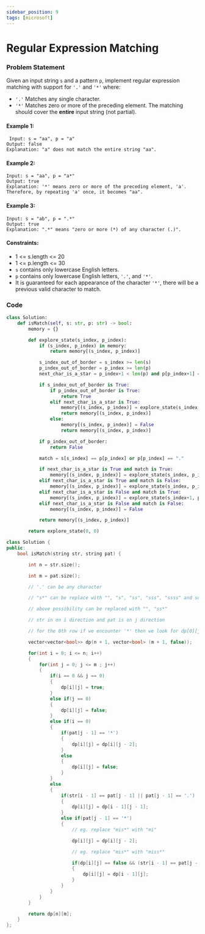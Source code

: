 ```yaml
---
sidebar_position: 9
tags: [microsoft]
---
```


# Regular Expression Matching

### Problem Statement

Given an input string `s` and a pattern `p`, implement regular expression matching with support for `'.'` and `'*'` where:

- `'.'` Matches any single character.​​​​
- `'*'` Matches zero or more of the preceding element.
  The matching should cover the **entire** input string (not partial).

#### Example 1:

```
 Input: s = "aa", p = "a"
Output: false
Explanation: "a" does not match the entire string "aa".
```

#### Example 2:

```
Input: s = "aa", p = "a*"
Output: true
Explanation: '*' means zero or more of the preceding element, 'a'. Therefore, by repeating 'a' once, it becomes "aa".
```

#### Example 3:

```
Input: s = "ab", p = ".*"
Output: true
Explanation: ".*" means "zero or more (*) of any character (.)".
```

#### Constraints:

- 1 <= s.length <= 20
- 1 <= p.length <= 30
- `s` contains only lowercase English letters.
- `p` contains only lowercase English letters, `'.'`, and `'*'`.
- It is guaranteed for each appearance of the character `'*'`, there will be a previous valid character to match.

### Code

```python title="Python Code"
class Solution:
    def isMatch(self, s: str, p: str) -> bool:
        memory = {}

        def explore_state(s_index, p_index):
            if (s_index, p_index) in memory:
                return memory[(s_index, p_index)]

            s_index_out_of_border = s_index >= len(s)
            p_index_out_of_border = p_index >= len(p)
            next_char_is_a_star = p_index+1 < len(p) and p[p_index+1] == "*"

            if s_index_out_of_border is True:
                if p_index_out_of_border is True:
                    return True
                elif next_char_is_a_star is True:
                    memory[(s_index, p_index)] = explore_state(s_index, p_index+2)
                    return memory[(s_index, p_index)]
                else:
                    memory[(s_index, p_index)] = False
                    return memory[(s_index, p_index)]

            if p_index_out_of_border:
                return False

            match = s[s_index] == p[p_index] or p[p_index] == "."

            if next_char_is_a_star is True and match is True:
                memory[(s_index, p_index)] = explore_state(s_index, p_index+2) or explore_state(s_index+1, p_index)
            elif next_char_is_a_star is True and match is False:
                memory[(s_index, p_index)] = explore_state(s_index, p_index+2)
            elif next_char_is_a_star is False and match is True:
                memory[(s_index, p_index)] = explore_state(s_index+1, p_index+1)
            elif next_char_is_a_star is False and match is False:
                memory[(s_index, p_index)] = False

            return memory[(s_index, p_index)]

        return explore_state(0, 0)

```

```cpp title="C++"
class Solution {
public:
    bool isMatch(string str, string pat) {

        int n = str.size();

        int m = pat.size();

        // '.' can be any character

        // "s*" can be replace with "", "s", "ss", "sss", "ssss" and so on .....

        // above possibility can be replaced with "", "ss*"

        // str in on i direction and pat is on j direction

        // for the 0th row if we encounter '*' then we look for dp[0][j - 2]

        vector<vector<bool>> dp(n + 1, vector<bool> (m + 1, false));

        for(int i = 0; i <= n; i++)
        {
            for(int j = 0; j <= m ; j++)
            {
                if(i == 0 && j == 0)
                {
                    dp[i][j] = true;
                }
                else if(j == 0)
                {
                    dp[i][j] = false;
                }
                else if(i == 0)
                {
                    if(pat[j - 1] == '*')
                    {
                        dp[i][j] = dp[i][j - 2];
                    }
                    else
                    {
                        dp[i][j] = false;
                    }
                }
                else
                {
                    if(str[i - 1] == pat[j - 1] || pat[j - 1] == '.')
                    {
                        dp[i][j] = dp[i - 1][j - 1];
                    }
                    else if(pat[j - 1] == '*')
                    {
                        // eg. replace "mis*" with "mi"

                        dp[i][j] = dp[i][j - 2];

                        // eg. replace "mis*" with "miss*"

                        if(dp[i][j] == false && (str[i - 1] == pat[j - 2] || pat[j - 2] == '.'))
                        {
                            dp[i][j] = dp[i - 1][j];
                        }
                    }
                }
            }
        }

        return dp[n][m];
    }
};
```
